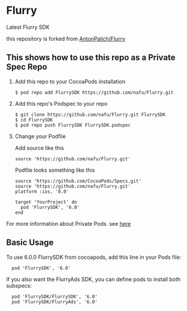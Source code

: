 Flurry
======

Latest Flurry SDK

this repository is forked from [AntonPalich/Flurry](https://github.com/AntonPalich/Flurry)


## This shows how to use this repo as a Private Spec Repo

1. Add this repo to your CocoaPods installation

    ```
    $ pod repo add FlurrySDK https://github.com/nafu/Flurry.git
    ```

2. Add this repo's Podspec to your repo

    ```
    $ git clone https://github.com/nafu/Flurry.git FlurrySDK
    $ cd FlurrySDK
    $ pod repo push FlurrySDK FlurrySDK.podspec
    ```
3. Change your Podfile

    Add source like this

    ```
    source 'https://github.com/nafu/Flurry.git'
    ```

    Podfile looks something like this

    ```
    source 'https://github.com/CocoaPods/Specs.git'
	source 'https://github.com/nafu/Flurry.git'
	platform :ios, '8.0'

	target 'YourProject' do
	  pod 'FlurrySDK', '6.0'
	end
    ```

For more information about Private Pods. see [here](http://guides.cocoapods.org/making/private-cocoapods.html)


## Basic Usage

To use 6.0.0 FlurrySDK from cocoapods, add this line in your Pods file:

```
  pod 'FlurrySDK', '6.0'
```


If you also want the FlurryAds SDK, you can define pods to install both subspecs:

```
  pod 'FlurrySDK/FlurrySDK', '6.0'
  pod 'FlurrySDK/FlurryAds', '6.0'
```
